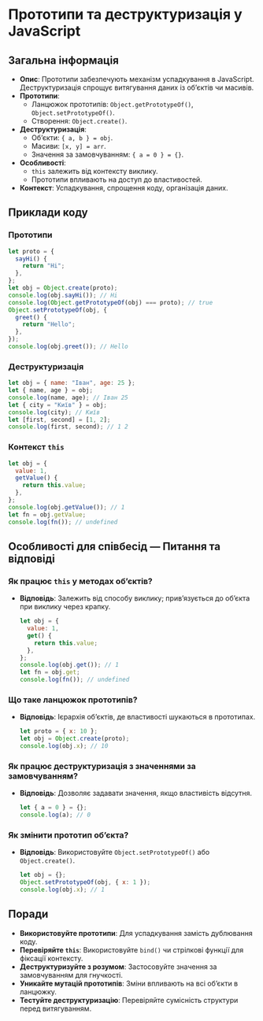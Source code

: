 # Прототипи та деструктуризація у JavaScript

## Загальна інформація

- **Опис**: Прототипи забезпечують механізм успадкування в JavaScript. Деструктуризація спрощує витягування даних із об’єктів чи масивів.
- **Прототипи**:
  - Ланцюжок прототипів: `Object.getPrototypeOf()`, `Object.setPrototypeOf()`.
  - Створення: `Object.create()`.
- **Деструктуризація**:
  - Об’єкти: `{ a, b } = obj`.
  - Масиви: `[x, y] = arr`.
  - Значення за замовчуванням: `{ a = 0 } = {}`.
- **Особливості**:
  - `this` залежить від контексту виклику.
  - Прототипи впливають на доступ до властивостей.
- **Контекст**: Успадкування, спрощення коду, організація даних.

## Приклади коду

### Прототипи

```javascript
let proto = {
  sayHi() {
    return "Hi";
  },
};
let obj = Object.create(proto);
console.log(obj.sayHi()); // Hi
console.log(Object.getPrototypeOf(obj) === proto); // true
Object.setPrototypeOf(obj, {
  greet() {
    return "Hello";
  },
});
console.log(obj.greet()); // Hello
```

### Деструктуризація

```javascript
let obj = { name: "Іван", age: 25 };
let { name, age } = obj;
console.log(name, age); // Іван 25
let { city = "Київ" } = obj;
console.log(city); // Київ
let [first, second] = [1, 2];
console.log(first, second); // 1 2
```

### Контекст `this`

```javascript
let obj = {
  value: 1,
  getValue() {
    return this.value;
  },
};
console.log(obj.getValue()); // 1
let fn = obj.getValue;
console.log(fn()); // undefined
```

## Особливості для співбесід — Питання та відповіді

### Як працює `this` у методах об’єктів?

- **Відповідь**: Залежить від способу виклику; прив’язується до об’єкта при виклику через крапку.
  ```javascript
  let obj = {
    value: 1,
    get() {
      return this.value;
    },
  };
  console.log(obj.get()); // 1
  let fn = obj.get;
  console.log(fn()); // undefined
  ```

### Що таке ланцюжок прототипів?

- **Відповідь**: Ієрархія об’єктів, де властивості шукаються в прототипах.
  ```javascript
  let proto = { x: 10 };
  let obj = Object.create(proto);
  console.log(obj.x); // 10
  ```

### Як працює деструктуризація з значеннями за замовчуванням?

- **Відповідь**: Дозволяє задавати значення, якщо властивість відсутня.
  ```javascript
  let { a = 0 } = {};
  console.log(a); // 0
  ```

### Як змінити прототип об’єкта?

- **Відповідь**: Використовуйте `Object.setPrototypeOf()` або `Object.create()`.
  ```javascript
  let obj = {};
  Object.setPrototypeOf(obj, { x: 1 });
  console.log(obj.x); // 1
  ```

## Поради

- **Використовуйте прототипи**: Для успадкування замість дублювання коду.
- **Перевіряйте `this`**: Використовуйте `bind()` чи стрілкові функції для фіксації контексту.
- **Деструктуризуйте з розумом**: Застосовуйте значення за замовчуванням для гнучкості.
- **Уникайте мутацій прототипів**: Зміни впливають на всі об’єкти в ланцюжку.
- **Тестуйте деструктуризацію**: Перевіряйте сумісність структури перед витягуванням.
